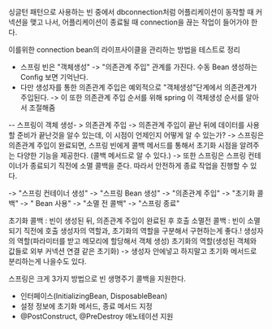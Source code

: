 싱글턴 패턴으로 사용하는 빈 중에서
dbconnection처럼 어플리케이션이 동작할 때 커넥션을 맺고 나서,
어플리케이션이 종료될 때 connection을 끊는 작업이 들어가야 한다.

이를위한 connection bean의 라이프사이클을 관리하는 방법을 테스트로 정리

- 스프링 빈은 "객체생성" -> "의존관계 주입" 관계를 가진다. 수동 Bean 생성하는 Config 보면 기억난다.
- 다만 생성자를 통한 의존관계 주입은 예외적으로 "객체생성"단계에서 의존관계가 주입된다. -> 이 또한 의존관계 주입 순서를 위해 spring 이 객체생성 순서를 알아서 조절해줌

-- 스프링이 객체 생성- > 의존관계 주입 -> 의존관계 주입이 끝난 뒤에 데이터를 사용할 준비가 끝난것을 알수 있는데, 이 시점이 언제인지 어떻게 알 수 있는가?
-> 스프링은 의존관계 주입이 완료되면, 스프링 빈에게 콜백 메서드를 통해서 초기화 시점을 알려주는 다양한 기능을 제공한다. (콜백 메서드로 알 수 있다.)
-> 또한 스프링은 스프링 컨테이너가 종료되기 직전에 소멸 콜백을 준다. 따라서 안전하게 종료 작업을 진행할 수 있다.

-> "스프링 컨테이너 생성" -> "스프링 Bean 생성" -> "의존관계 주입" -> "초기화 콜백" -> " Bean 사용" -> "소멸 전 콜백" -> "스프링 종료"

초기화 콜백 : 빈이 생성된 뒤, 의존관계 주입이 완료된 후 호출
소멸전 콜백 : 빈이 소멸되기 직전에 호출
생성자의 역할과, 초기화의 역할을 구분해서 구현하는게 좋다.!
생성자의 역할(파라미터를 받고 메모리에 할당해서 객체 생성)
초기화의 역할(생성된 객체와 값들로 외부 커넥션 연결 같은 초기화) -> 생성자 안에넣고 하지말고 초기화 메서드로 분리하는게 나을수도 있다.

스프링은 크게 3가지 방법으로 빈 생명주기 콜백을 지원한다. 
- 인터페이스(InitializingBean, DisposableBean) 
- 설정 정보에 초기화 메서드, 종료 메서드 지정 
- @PostConstruct, @PreDestroy 애노테이션 지원